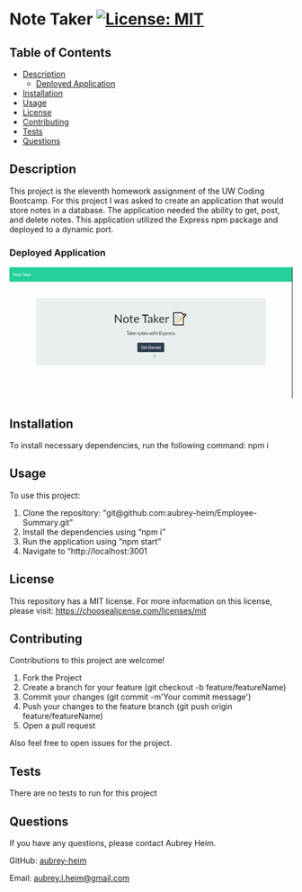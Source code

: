 # Note Taker [![License: MIT](https://img.shields.io/badge/License-MIT-yellow.svg)](https://opensource.org/licenses/MIT)

## Table of Contents
* [Description](#description)
    * [Deployed Application](#deployed-application)
* [Installation](#installation)
* [Usage](#usage)
* [License](#license)
* [Contributing](#contributing)
* [Tests](#tests)
* [Questions](#questions)
    
## Description
This project is the eleventh homework assignment of the UW Coding Bootcamp. For this project I was asked to create an application that would store notes in a database. The application needed the ability to get, post, and delete notes. This application utilized the Express npm package and deployed to a dynamic port. 

### Deployed Application
<img src="./assets/deployed.gif" alt="gif of deployed page in use">

## Installation
To install necessary dependencies, run the following command: npm i

## Usage
To use this project: <ol>
<li>Clone the repository: "git@github.com:aubrey-heim/Employee-Summary.git"</li>
<li>Install the dependencies using “npm i”</li>
<li>Run the application using “npm start”</li>
<li>Navigate to “http://localhost:3001</li>
</ol>

## License
This repository has a MIT license. For more information on this license, please visit: https://choosealicense.com/licenses/mit     

## Contributing
Contributions to this project are welcome!
<ol>
    <li>Fork the Project</li>
    <li>Create a branch for your feature (git checkout -b feature/featureName)</li>
    <li>Commit your changes (git commit -m'Your commit message')</li>
    <li>Push your changes to the feature branch (git push origin feature/featureName)</li>
    <li>Open a pull request</li>
</ol>

Also feel free to open issues for the project.

## Tests
There are no tests to run for this project

## Questions
If you have any questions, please contact Aubrey Heim.

GitHub: [aubrey-heim](https://github.com/aubrey-heim)

Email: [aubrey.l.heim@gmail.com](mailto:aubrey.l.heim@gmail.com)

